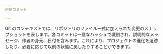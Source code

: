 ```yaml
---
用語コミット

---
```

Git のコンテキストでは、リポジトリのファイル一式に加えられた変更のスナップショットを表します。各コミットは一意なハッシュで識別され、説明的なメッセージ、作者の身元、日付を含みます。これにより、プロジェクトの進化を追跡したり、必要に応じて以前の状態に戻したりすることができます。